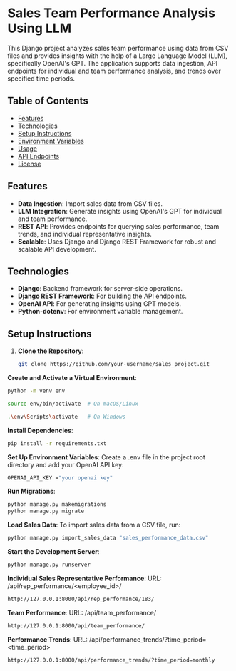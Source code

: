 # Sales Team Performance Analysis Using LLM

This Django project analyzes sales team performance using data from CSV files and provides insights with the help of a Large Language Model (LLM), specifically OpenAI's GPT. The application supports data ingestion, API endpoints for individual and team performance analysis, and trends over specified time periods.

## Table of Contents
- [Features](#features)
- [Technologies](#technologies)
- [Setup Instructions](#setup-instructions)
- [Environment Variables](#environment-variables)
- [Usage](#usage)
- [API Endpoints](#api-endpoints)
- [License](#license)

## Features
- **Data Ingestion**: Import sales data from CSV files.
- **LLM Integration**: Generate insights using OpenAI's GPT for individual and team performance.
- **REST API**: Provides endpoints for querying sales performance, team trends, and individual representative insights.
- **Scalable**: Uses Django and Django REST Framework for robust and scalable API development.

## Technologies
- **Django**: Backend framework for server-side operations.
- **Django REST Framework**: For building the API endpoints.
- **OpenAI API**: For generating insights using GPT models.
- **Python-dotenv**: For environment variable management.
  
## Setup Instructions

1. **Clone the Repository**:
   ```bash
   git clone https://github.com/your-username/sales_project.git

**Create and Activate a Virtual Environment**:
```bash
python -m venv env
```
```bash
source env/bin/activate  # On macOS/Linux
```
```bash
.\env\Scripts\activate   # On Windows
```
 **Install Dependencies**:
```bash
pip install -r requirements.txt
```
**Set Up Environment Variables**:
Create a .env file in the project root directory and add your OpenAI API key:
```bash
OPENAI_API_KEY ="your openai key"
```
**Run Migrations**:
```bash
python manage.py makemigrations
python manage.py migrate
```
**Load Sales Data**:
To import sales data from a CSV file, run:
```bash
python manage.py import_sales_data "sales_performance_data.csv"
```
**Start the Development Server**:
```bash
python manage.py runserver
```

**Individual Sales Representative Performance**:
URL: /api/rep_performance/<employee_id>/
```bash
http://127.0.0.1:8000/api/rep_performance/183/ 
```

**Team Performance**:
URL: /api/team_performance/
```bash
http://127.0.0.1:8000/api/team_performance/ 
```

**Performance Trends**:
URL: /api/performance_trends/?time_period=<time_period>
```bash
http://127.0.0.1:8000/api/performance_trends/?time_period=monthly
```
